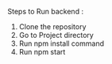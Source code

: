 Steps to Run backend :
1) Clone the repository
2) Go to Project directory
3) Run npm install command
4) Run npm start
